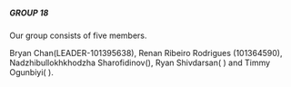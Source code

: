 ##### GROUP 18 #####

Our group consists of five members. 

Bryan Chan(LEADER-101395638),
Renan Ribeiro Rodrigues (101364590),
Nadzhibullokhkhodzha Sharofidinov(),
Ryan Shivdarsan(    ) and 
Timmy Ogunbiyi(   ).
